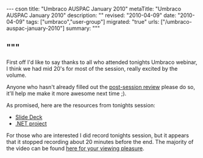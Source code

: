 --- cson
title: "Umbraco AUSPAC January 2010"
metaTitle: "Umbraco AUSPAC January 2010"
description: ""
revised: "2010-04-09"
date: "2010-04-09"
tags: ["umbraco","user-group"]
migrated: "true"
urls: ["/umbraco-auspac-january-2010"]
summary: """

"""
---
First off I'd like to say thanks to all who attended tonights Umbraco webinar, I think we had mid 20's for most of the session, really excited by the volume.

Anyone who hasn't already filled out the [post-session review][1] please do so, it'll help me make it more awesome next time ;).

As promised, here are the resources from tonights session:

* [Slide Deck][2]
* [.NET project][3]

For those who are interested I did record tonights session, but it appears that it stopped recording about 20 minutes before the end. The majority of the video can be found [here for your viewing pleasure][4].


  [1]: http://bit.ly/72Btp7
  [2]: /get/auspac/Umbraco.AusPac.UnitTesting.zip
  [3]: /get/auspac/Umbraco.AusPac.UnitTesting.zip
  [4]: http://vimeo.com/9438884